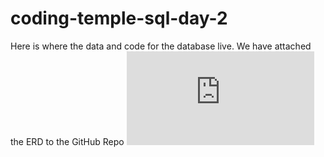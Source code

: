 # coding-temple-sql-day-2

Here is where the data and code for the database live. We have attached the ERD to the GitHub Repo
![](https://github.com/lucchesia7/coding-temple-sql-day-2/blob/main/Mock%20Amazon%20ERD.pdf)
